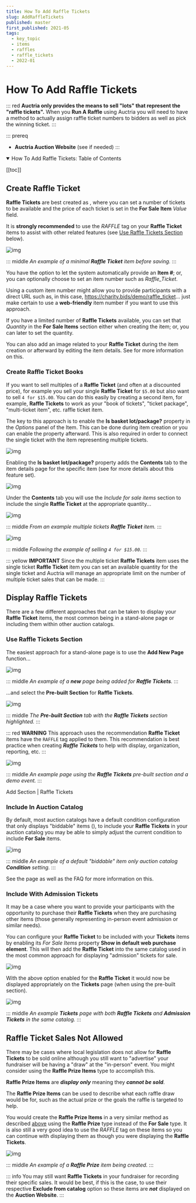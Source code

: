 ```yaml
---
title: How To Add Raffle Tickets
slug: AddRaffleTickets
published: master
first_published: 2021-05
tags:
  - key_topic
  - items
  - raffles
  - raffle_tickets
  - 2022-01
---
```


# How To Add Raffle Tickets <Updated/>

::: red
**Auctria only provides the means to sell "lots" that represent the "raffle tickets".**
When you **Run A Raffle** using Auctria you will need to have a method to actually assign raffle ticket numbers to bidders as well as pick the winning ticket.
:::

::: prereq
- **Auctria Auction Website** (see <IndexLink slug="Walkthroughs_CreateNewWebSite2021"/> if needed)
:::

<HRDiv/>

<details open>
  <summary class="title">How To Add Raffle Tickets: Table of Contents</summary>

  [[toc]]

</details>

<HRDiv/>

## Create Raffle Ticket

**Raffle Tickets** are best created as <IndexLink slug="ForSaleItems"/>, where you can set a number of tickets to be available and the price of each ticket is set in the **For Sale Item** *Value* field.

It is **strongly recommended** to use the *RAFFLE* tag on your **Raffle Ticket** items to assist with other related features (see [Use Raffle Tickets Section](./#use-raffle-tickets-section) below).

![img](./index.assets/NewRaffleTicketUnsaved.png)

::: middle
*An example of a minimal __Raffle Ticket__ item before saving.*
:::

You have the option to let the system automatically provide an **Item #**; or, you can optionally choose to set an item number such as *Raffle_Ticket*.

Using a custom item number might allow you to provide participants with a direct URL such as, in this case, https://charity.bids/demo/raffle_ticket... just make certain to use a **web-friendly** item number if you want to use this approach.

If you have a limited number of **Raffle Tickets** available, you can set that *Quantity* in the **For Sale Items** section either when creating the item; or, you can <IndexLink slug="EditItemDetails"/> later to set the quantity.

You can also add an image related to your **Raffle Ticket** during the item creation or afterward by editing the item details. See <IndexLink slug="ItemDetailsImagesAndLinks"/> for more information on this.

### Create Raffle Ticket Books

If you want to sell multiples of a **Raffle Ticket** (and often at a discounted price), for example you sell your single **Raffle Ticket** for `$5.00` but also want to sell `4 for $15.00`. You can do this easily by creating a second item, for example, **Raffle Tickets** to work as your "book of tickets", "ticket package", "multi-ticket item", etc. raffle ticket item.

The key to this approach is to enable the **Is basket lot/package?** property in the *Options* panel of the Item. This can be done during item creation or you can enable the property afterward. This is also required in order to connect the single ticket with the item representing multiple tickets.

![img](./index.assets/OptionsSection.png)

Enabling the **Is basket lot/package?** property adds the **Contents** tab to the item details page for the specific item (see <IndexLink slug="Baskets"/> for more details about this feature set).

![img](./index.assets/ContentsTab.png)

Under the **Contents** tab you will use the *Include for sale items* section to include the single **Raffle Ticket** at the appropriate quantity...

![img](./index.assets/IncludeForSaleItem.png)

::: middle
*From an example multiple tickets __Raffle Ticket__ item.*
:::

![img](./index.assets/IncludeForSale.png)

::: middle
*Following the example of selling `4 for $15.00`.*
:::

::: yellow
**IMPORTANT**
Since the multiple ticket **Raffle Tickets** item uses the single ticket **Raffle Ticket** item you can set an available quantity for the single ticket and Auctria will manage an appropriate limit on the number of multiple ticket sales that can be made.
:::

## Display Raffle Tickets

There are a few different approaches that can be taken to display your **Raffle Ticket** items, the most common being in a stand-alone page or including them within other auction catalogs.

### Use Raffle Tickets Section

The easiest approach for a stand-alone page is to use the **Add New Page** function...

![img](./index.assets/AddNewPage_RaffleTickets.png)

::: middle
*An example of a __new__ page being added for __Raffle Tickets__.*
:::

...and select the **Pre-built Section** for **Raffle Tickets**.

![img](./index.assets/RaffleTicketsSection.png)

::: middle
*The __Pre-built Section__ tab with the __Raffle Tickets__ section highlighted.*
:::

::: red
**WARNING**
This approach uses the recommendation **Raffle Ticket** items have the `RAFFLE` tag applied to them. This recommendation is best practice when creating **_Raffle Tickets_** to help with display, organization, reporting, etc.
:::

![img](./index.assets/RaffleTicketsPageEditMode.png)

::: middle
*An example page using the __Raffle Tickets__ pre-built section and a demo event.*
:::
&nbsp;

<Link/> <IndexLink slug="AddNewWebsitePage"/>
<Link/> <IndexLink slug="Section_AddSection"/>
<Link/> <IndexLink slug="Section_AddSection" anchor="raffle-tickets">Add Section | Raffle Tickets</IndexLink/>

### Include In Auction Catalog

By default, most auction catalogs have a default condition configuration that only displays "biddable" items (<IndexLink slug="Glossary_BiddableItems"/>), to include your **Raffle Tickets** in your auction catalog you may be able to simply adjust the current condition to include **For Sale** items.

![img](./index.assets/ItemCatalogConditions.png)

::: middle
*An example of a default "biddable" item only auction catalog __Condition__ setting.*
:::

See the <IndexLink slug="ConfigureItemsDisplayed"/> page as well as the FAQ <IndexLink slug="ItemsNotShowing"/> for more information on this.

### Include With Admission Tickets

It may be a case where you want to provide your participants with the opportunity to purchase their **Raffle Tickets** when they are purchasing other <IndexLink slug="Tickets"/> items (those generally representing in-person event admission or similar needs).

You can configure your **Raffle Ticket** to be included with your **Tickets** items by enabling its *For Sale Items* property **Show in default web purchase element**. This will then add the **Raffle Ticket** into the same catalog used in the most common approach for displaying "admission" tickets for sale.

![img](./index.assets/ShowInDefaultPurchase.png)

With the above option enabled for the **Raffle Ticket** it would now be displayed appropriately on the **Tickets** page (when using the pre-built <IndexLink slug="Section_AddSection" anchor="ticket-sales"/> section).

![img](./index.assets/TicketsPageEditMode.png)

::: middle
*An example __Tickets__ page with both __Raffle Tickets__ and __Admission Tickets__ in the same catalog.*
:::

<HRDiv/>

## Raffle Ticket Sales Not Allowed <Advanced/>

There may be cases where local legislation does not allow for **Raffle Tickets** to be sold online although you still want to "advertise" your fundraiser will be having a "draw" at the "in-person" event. You might consider using the **Raffle Prize Items** type to accomplish this.

**Raffle Prize Items** are **_display only_** meaning they **_cannot be sold_**.

The **Raffle Prize Items** can be used to describe what each raffle draw would be for, such as the actual prize or the goals the raffle is targeted to help.

You would create the **Raffle Prize Items** in a very similar method as described [above](./#create-raffle-ticket) using the **Raffle Prize** type instead of the **For Sale** type. It is also still a very good idea to use the *RAFFLE* tag on these items so you can continue with displaying them as though you were displaying the **Raffle Tickets**.

![img](./index.assets/RafflePrize5050.png)

::: middle
*An example of a __Raffle Prize__ item being created.*
:::

::: info
You may still want **Raffle Tickets** in your fundraiser for recording their specific sales. It would be best, if this is the case, to use their respective **Exclude from catalog** option so these items are **_not_** displayed on the **Auction Website**.
:::



<Link/> <IndexLink slug="RaffleItems"/>

<ChildPages/>
<Revised date="2022-01-07"/>
